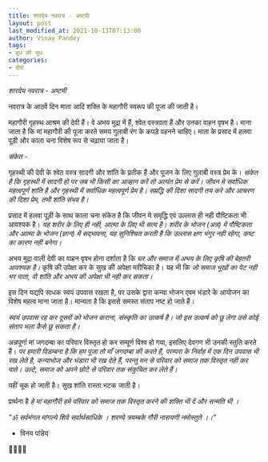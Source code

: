 ```yaml
---
title: शारदेय नवरात्र - अष्टमी
layout: post
last_modified_at: 2021-10-13T07:13:00
author: Vinay Pandey
tags:
- बुध की सुध
categories:
- दीर्घ
---
```

*शारदेय नवरात्र - अष्टमी*

नवरात्र के आठवें दिन माता आदि शक्ति के महागौरी स्वरूप की पूजा की जाती है। 

महागौरी गृहस्थ आश्रम की देवी हैं। वे अभय मुद्रा में हैं, श्वेत वस्त्रवता हैं और उनका वाहन वृषभ है। माना जाता है कि मां महागौरी की पूजा करते समय गुलाबी रंग के कपड़े पहनने चाहिए। माता के प्रसाद में हलवा पूड़ी और काला चना विशेष रूप से चढ़ाया जाता है। 

*संकेत* - 

गृहस्थी की देवी के श्वेत वस्त्र सादगी और शांति के प्रतीक हैं और पूजन के लिए गुलाबी वस्त्र प्रेम के। *संकेत है कि गृहस्थी में सादगी हो पर जब भी किसी का आव्हान करें तो अत्यंत प्रेम से करें। जीवन मे सर्वाधिक महत्वपूर्ण शांति है और गृहस्थी में  सर्वाधिक महत्वपूर्ण प्रेम है। सम्रद्धि की दिशा सादगी तय करे और आचरण की दिशा प्रेम, तभी शांति संभव है।*

प्रसाद में हलवा पूड़ी के साथ काला चना संकेत है कि जीवन मे समृद्धि एवं उल्लास ही नही पौष्टिकता भी आवश्यक है। *यह शरीर के लिए ही नही, आत्मा के लिए भी सत्य है। शरीर के भोजन (अन्न) में पौष्टिकता और आत्मा के भोजन (ज्ञान) में सद्भावना, यह सुनिश्चित करती है कि उल्लास क्षण भंगुर नही रहेगा, कष्ट का कारण नही बनेगा।*

अभय मुद्रा वाली देवी का वाहन वृषभ होना दर्शाता है कि *घर और समाज में अभय के लिए कृषि की बेहतरी आवश्यक है।* कृषि की उपेक्षा कर के सुख की अपेक्षा मरीचिका है। यह भी कि *जो समाज भूखों का पेट नही भर पाता, वो शांति और अभय की अपेक्षा भी नही कर सकता।* 

इस दिन यद्यपि साधक स्वयं उपवास रखता है, पर उसके द्वारा कन्या भोजन एवम भंडारे के आयोजन का विशेष महत्व माना जाता है। मान्यता है कि इससे समस्त संताप नष्ट हो जाते हैं। 

*स्वयं उपवास रह कर दूसरों को भोजन कराना, संस्कृति का उत्कर्ष है। जो इस उत्कर्ष को छू लेगा उसे कोई संताप भला कैसे छू सकता है।*

अन्नपूर्णा मां जगदम्बा का परिवार विस्तृत हो कर सम्पूर्ण विश्व हो गया, इसलिए देवगण भी उनकी स्तुति करते हैं। *पर हमारी विडम्बना है कि हम पूजा तो माँ जगदम्बा की करते हैं, परम्परा के निर्वाह में एक दिन उपवास भी रख लेते है,  कन्याभोज और भंडारा भी रख देते हैं, परन्तु मन से परिवार को समाज तक विस्तृत नही कर पाते। उल्टे, समाज को अपने छोटे से परिवार तक संकुचित कर लेते हैं।*

यहीं चूक हो जाती है। 
सुख शांति रास्ता भटक जाती है।

प्रार्थना है
*हे मां महागौरी*
*हमे परिवार को समाज तक विस्तृत करने की शक्ति भी दें और सन्मति भी ।*

_"ॐ सर्वमंगल मांगल्ये शिवे सर्वार्थसाधिके ।_ 
_शरण्ये त्रयम्बके गौरी नारायणी नमोस्तुते ।।"_ 

- विनय पांडेय

🙏🌷🌷🙏


